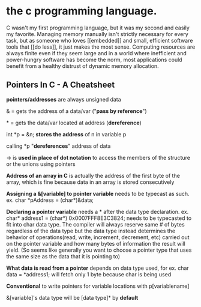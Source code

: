 # the c programming language.

C wasn't my first programming language, but it was my second and easily my favorite. Managing memory manually isn't strictly necessary for every task, but as someone who  loves [[embedded]] and small, efficient software tools that [[do less]], it just makes the most sense. Computing resources are always finite even if they seem large and in a world where inefficient and power-hungry software has become the norm, most applications could benefit from a healthy distrust of dynamic memory allocation.

## Pointers In C - A Cheatsheet

**pointers/addresses** are always unsigned data

& = gets the address of a data/var ("**pass by reference**")

\* = gets the data/var located at address (**dereference**)

int *p = &n; **stores the address** of n in variable p

calling *p "**dereferences**" address of data

-> is **used in place of dot notation** to access the members of the structure or the unions using pointers

**Address of an array in C** is actually the address of the first byte of the array, which is fine because data in an array is stored consecutively

**Assigning a &[variable] to pointer variable** needs to be typecast as such. ex. char \*pAddress = (char*)&data;

**Declaring a pointer variable** needs a * after the data type declaration. ex. char* address1 = (char*) 0x0007FFF8E3C3824; needs to be typecasted to fit into char data type. The compiler will always reserve same # of bytes regardless of the data type but the data type instead determines the behavior of operations(read, write, increment, decrement, etc) carried out on the pointer variable and how many bytes of information the result will yield. (So seems like generally you want to choose a pointer type that uses the same size as the data that it is pointing to)

**What data is read from a pointer** depends on data type used, for ex. char data = *address1; will fetch only 1 byte because char is being used

**Conventional** to write pointers for variable locations with p[variablename]

&[variable]'s data type will be [data type]* by **default**

